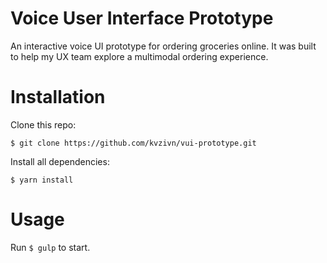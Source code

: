 Voice User Interface Prototype
==============================

An interactive voice UI prototype for ordering groceries online. 
It was built to help my UX team explore a multimodal ordering experience.

# Installation
Clone this repo:

`$ git clone https://github.com/kvzivn/vui-prototype.git`

Install all dependencies:

`$ yarn install`

# Usage

Run `$ gulp` to start.

